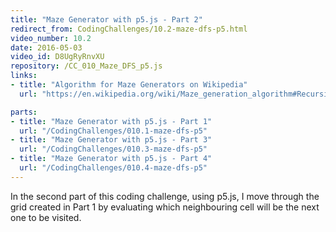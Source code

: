 ```yaml
---
title: "Maze Generator with p5.js - Part 2"
redirect_from: CodingChallenges/10.2-maze-dfs-p5.html
video_number: 10.2
date: 2016-05-03
video_id: D8UgRyRnvXU
repository: /CC_010_Maze_DFS_p5.js
links:
- title: "Algorithm for Maze Generators on Wikipedia"
  url: "https://en.wikipedia.org/wiki/Maze_generation_algorithm#Recursive_backtracker"

parts:
- title: "Maze Generator with p5.js - Part 1"
  url: "/CodingChallenges/010.1-maze-dfs-p5"
- title: "Maze Generator with p5.js - Part 3"
  url: "/CodingChallenges/010.3-maze-dfs-p5"
- title: "Maze Generator with p5.js - Part 4"
  url: "/CodingChallenges/010.4-maze-dfs-p5"
---
```


In the second part of this coding challenge, using p5.js, I move through the grid created in Part 1 by evaluating which neighbouring cell will be the next one to be visited.
